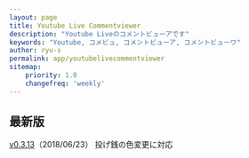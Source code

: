 ```yaml
---
layout: page
title: Youtube Live Commentviewer
description: "Youtube Liveのコメントビューアです"
keywords: "Youtube, コメビュ, コメントビューア, コメントビューワ"
author: ryu-s
permalink: app/youtubelivecommentviewer
sitemap:
    priority: 1.0
    changefreq: 'weekly'	
---
```


## 最新版
[v0.3.13](http://int-main.net/app/YoutubeLiveCommentViewer_v0.3.13.zip)（2018/06/23） 投げ銭の色変更に対応  
